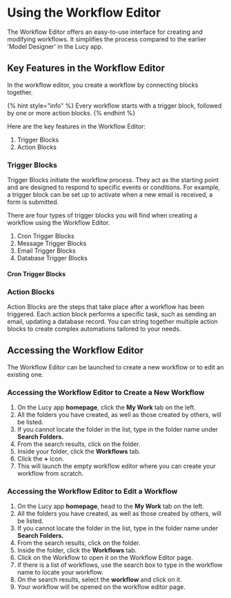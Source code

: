 # Using the Workflow Editor

The Workflow Editor offers an easy-to-use interface for creating and modifying workflows. It simplifies the process compared to the earlier 'Model Designer' in the Lucy app.

## Key Features in the Workflow Editor&#x20;

In the workflow editor, you create a workflow by connecting blocks together.&#x20;

{% hint style="info" %}
&#x20;Every workflow starts with a trigger block, followed by one or more action blocks.
{% endhint %}

Here are the key features in the Workflow Editor:

1. Trigger Blocks
2. Action Blocks

### **Trigger Blocks**

Trigger Blocks initiate the workflow process. They act as the starting point and are designed to respond to specific events or conditions. For example, a trigger block can be set up to activate when a new email is received, a form is submitted.

There are four types of trigger blocks you will find when creating a workflow using the Workflow Editor.

1. Cron Trigger Blocks
2. Message Trigger Blocks
3. Email Trigger Blocks
4. Database Trigger Blocks

#### Cron Trigger Blocks



### Action Blocks

Action Blocks are the steps that take place after a workflow has been triggered. Each action block performs a specific task, such as sending an email, updating a database record. You can string together multiple action blocks to create complex automations tailored to your needs.

## Accessing the Workflow Editor

The Workflow Editor can be launched to create a new workflow or to edit an existing one.

### Accessing the Workflow Editor to Create a New Workflow

1. On the Lucy app **homepage**, click the **My Work** tab on the left.
2. All the folders you have created, as well as those created by others, will be listed.
3. If you cannot locate the folder in the list, type in the folder name under **Search Folders.**
4. From the search results, click on the folder.
5. Inside your folder, click the **Workflows** tab.
6. Click the **+** icon.&#x20;
7. This will launch the empty workflow editor where you can create your workflow from scratch.

### Accessing the Workflow Editor to Edit a Workflow

1. On the Lucy app **homepage**, head to the **My Work** tab on the left.
2. All the folders you have created, as well as those created by others, will be listed.
3. If you cannot locate the folder in the list, type in the folder name under **Search Folders.**
4. From the search results, click on the folder.
5. Inside the folder, click the **Workflows** tab.
6. Click on the Workflow to open it on the Workflow Editor page.
7. If there is a list of workflows, use the search box to type in the workflow name to locate your workflow.
8. On the search results, select the **workflow** and click on it.
9. Your workflow will be opened on the workflow editor page.
